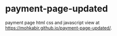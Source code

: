 # payment-page-updated
payment page html css and javascript
view at https://mohkabir.github.io/payment-page-updated/.
